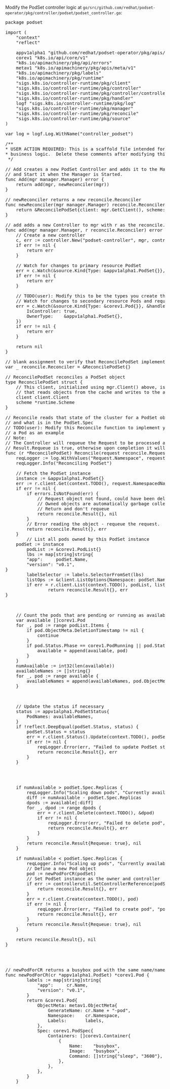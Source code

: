 Modify the PodSet controller logic at `go/src/github.com/redhat/podset-operator/pkg/controller/podset/podset_controller.go`:

<pre class="file"
 data-filename="/root/tutorial/go/src/github.com/podset-operator/pkg/controller/podset/podset_controller.go"
  data-target="replace">
package podset

import (
	"context"
	"reflect"

	appv1alpha1 "github.com/redhat/podset-operator/pkg/apis/app/v1alpha1"
	corev1 "k8s.io/api/core/v1"
	"k8s.io/apimachinery/pkg/api/errors"
	metav1 "k8s.io/apimachinery/pkg/apis/meta/v1"
	"k8s.io/apimachinery/pkg/labels"
	"k8s.io/apimachinery/pkg/runtime"
	"sigs.k8s.io/controller-runtime/pkg/client"
	"sigs.k8s.io/controller-runtime/pkg/controller"
	"sigs.k8s.io/controller-runtime/pkg/controller/controllerutil"
	"sigs.k8s.io/controller-runtime/pkg/handler"
	logf "sigs.k8s.io/controller-runtime/pkg/log"
	"sigs.k8s.io/controller-runtime/pkg/manager"
	"sigs.k8s.io/controller-runtime/pkg/reconcile"
	"sigs.k8s.io/controller-runtime/pkg/source"
)

var log = logf.Log.WithName("controller_podset")

/**
* USER ACTION REQUIRED: This is a scaffold file intended for the user to modify with their own Controller
* business logic.  Delete these comments after modifying this file.*
 */

// Add creates a new PodSet Controller and adds it to the Manager. The Manager will set fields on the Controller
// and Start it when the Manager is Started.
func Add(mgr manager.Manager) error {
	return add(mgr, newReconciler(mgr))
}

// newReconciler returns a new reconcile.Reconciler
func newReconciler(mgr manager.Manager) reconcile.Reconciler {
	return &ReconcilePodSet{client: mgr.GetClient(), scheme: mgr.GetScheme()}
}

// add adds a new Controller to mgr with r as the reconcile.Reconciler
func add(mgr manager.Manager, r reconcile.Reconciler) error {
	// Create a new controller
	c, err := controller.New("podset-controller", mgr, controller.Options{Reconciler: r})
	if err != nil {
		return err
	}

	// Watch for changes to primary resource PodSet
	err = c.Watch(&source.Kind{Type: &appv1alpha1.PodSet{}}, &handler.EnqueueRequestForObject{})
	if err != nil {
		return err
	}

	// TODO(user): Modify this to be the types you create that are owned by the primary resource
	// Watch for changes to secondary resource Pods and requeue the owner PodSet
	err = c.Watch(&source.Kind{Type: &corev1.Pod{}}, &handler.EnqueueRequestForOwner{
		IsController: true,
		OwnerType:    &appv1alpha1.PodSet{},
	})
	if err != nil {
		return err
	}

	return nil
}

// blank assignment to verify that ReconcilePodSet implements reconcile.Reconciler
var _ reconcile.Reconciler = &ReconcilePodSet{}

// ReconcilePodSet reconciles a PodSet object
type ReconcilePodSet struct {
	// This client, initialized using mgr.Client() above, is a split client
	// that reads objects from the cache and writes to the apiserver
	client client.Client
	scheme *runtime.Scheme
}

// Reconcile reads that state of the cluster for a PodSet object and makes changes based on the state read
// and what is in the PodSet.Spec
// TODO(user): Modify this Reconcile function to implement your Controller logic.  This example creates
// a Pod as an example
// Note:
// The Controller will requeue the Request to be processed again if the returned error is non-nil or
// Result.Requeue is true, otherwise upon completion it will remove the work from the queue.
func (r *ReconcilePodSet) Reconcile(request reconcile.Request) (reconcile.Result, error) {
	reqLogger := log.WithValues("Request.Namespace", request.Namespace, "Request.Name", request.Name)
	reqLogger.Info("Reconciling PodSet")

	// Fetch the PodSet instance
	instance := &appv1alpha1.PodSet{}
	err := r.client.Get(context.TODO(), request.NamespacedName, instance)
	if err != nil {
		if errors.IsNotFound(err) {
			// Request object not found, could have been deleted after reconcile request.
			// Owned objects are automatically garbage collected. For additional cleanup logic use finalizers.
			// Return and don't requeue
			return reconcile.Result{}, nil
		}
		// Error reading the object - requeue the request.
		return reconcile.Result{}, err
	}
        // List all pods owned by this PodSet instance
	podSet := instance
        podList := &corev1.PodList{}
        lbs := map[string]string{
        "app":     podSet.Name,
        "version": "v0.1",
}
        labelSelector := labels.SelectorFromSet(lbs)
        listOps := &client.ListOptions{Namespace: podSet.Namespace, LabelSelector: labelSelector}
        if err = r.client.List(context.TODO(), podList, listOps); err != nil {
                return reconcile.Result{}, err
}



    // Count the pods that are pending or running as available
    var available []corev1.Pod
    for _, pod := range podList.Items {
        if pod.ObjectMeta.DeletionTimestamp != nil {
            continue
        }
        if pod.Status.Phase == corev1.PodRunning || pod.Status.Phase == corev1.PodPending {
            available = append(available, pod)
        }
    }
    numAvailable := int32(len(available))
    availableNames := []string{}
    for _, pod := range available {
        availableNames = append(availableNames, pod.ObjectMeta.Name)
    }



    // Update the status if necessary
    status := appv1alpha1.PodSetStatus{
        PodNames: availableNames,
    }
    if !reflect.DeepEqual(podSet.Status, status) {
        podSet.Status = status
        err = r.client.Status().Update(context.TODO(), podSet)
        if err != nil {
            reqLogger.Error(err, "Failed to update PodSet status")
            return reconcile.Result{}, err
        }
    }




    if numAvailable > podSet.Spec.Replicas {
        reqLogger.Info("Scaling down pods", "Currently available", numAvailable, "Required replicas", podSet.Spec.Replicas)
        diff := numAvailable - podSet.Spec.Replicas
        dpods := available[:diff]
        for _, dpod := range dpods {
            err = r.client.Delete(context.TODO(), &dpod)
            if err != nil {
                reqLogger.Error(err, "Failed to delete pod", "pod.name", dpod.Name)
                return reconcile.Result{}, err
            }
        }
        return reconcile.Result{Requeue: true}, nil
    }

    if numAvailable < podSet.Spec.Replicas {
        reqLogger.Info("Scaling up pods", "Currently available", numAvailable, "Required replicas", podSet.Spec.Replicas)
        // Define a new Pod object
        pod := newPodForCR(podSet)
        // Set PodSet instance as the owner and controller
        if err := controllerutil.SetControllerReference(podSet, pod, r.scheme); err != nil {
            return reconcile.Result{}, err
        }
        err = r.client.Create(context.TODO(), pod)
        if err != nil {
            reqLogger.Error(err, "Failed to create pod", "pod.name", pod.Name)
            return reconcile.Result{}, err
        }
        return reconcile.Result{Requeue: true}, nil
    }

    return reconcile.Result{}, nil
}




// newPodForCR returns a busybox pod with the same name/namespace as the cr
func newPodForCR(cr *appv1alpha1.PodSet) *corev1.Pod {
        labels := map[string]string{
            "app":     cr.Name,
            "version": "v0.1",
        }
        return &corev1.Pod{
            ObjectMeta: metav1.ObjectMeta{
                GenerateName: cr.Name + "-pod",
                Namespace:    cr.Namespace,
                Labels:       labels,
            },
            Spec: corev1.PodSpec{
                Containers: []corev1.Container{
                    {
                        Name:    "busybox",
                        Image:   "busybox",
                        Command: []string{"sleep", "3600"},
                    },
                },
            },
        }
    }
</pre>
